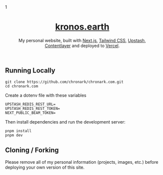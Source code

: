 1
<div align="center">
    <a href="https://kronos.earth"><h1 align="center">kronos.earth</h1></a>
    
My personal website, built with [Next.js](https://nextjs.org/), [Tailwind CSS](https://tailwindcss.com/), [Upstash](https://upstash.com), [Contentlayer](https://www.contentlayer.dev/) and deployed to [Vercel](https://vercel.com/).

</div>

<br/>



## Running Locally


```sh-session
git clone https://github.com/chronark/chronark.com.git
cd chronark.com
```

Create a dotenv file with these variables
```sh-session
UPSTASH_REDIS_REST_URL=
UPSTASH_REDIS_REST_TOKEN=
NEXT_PUBLIC_BEAM_TOKEN=
```

Then install dependencies and run the development server:
```sh-session
pnpm install
pnpm dev
```


## Cloning / Forking

Please remove all of my personal information (projects, images, etc.) before deploying your own version of this site.
